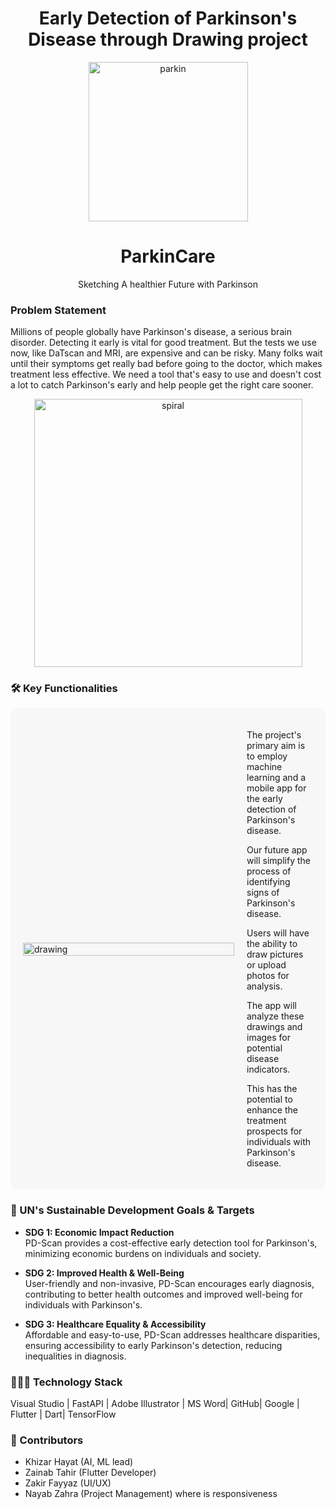 <h1 align="center">Early Detection of Parkinson's Disease through Drawing project</h1>
<p align="center">
  <img width="255" alt="parkin" src="https://github.com/GDSC-cuiatd/team_khizar/assets/144155704/81649775-633a-4935-b6a4-bb7c17e4040c">
</p>

<h1 align="center">ParkinCare</h1>

<p align="center">
Sketching A healthier Future with Parkinson
</p>

### Problem Statement

Millions of people globally have Parkinson's disease, a serious brain disorder. Detecting it early is vital for good treatment. But the tests we use now, like DaTscan and MRI, are expensive and can be risky. Many folks wait until their symptoms get really bad before going to the doctor, which makes treatment less effective. We need a tool that's easy to use and doesn't cost a lot to catch Parkinson's early and help people get the right care sooner.

<p align="center">
  <img width="429" alt="spiral" src="https://github.com/GDSC-cuiatd/team_khizar/assets/144155704/bab01ed6-36c1-4724-a609-04945e0844ac">
</p>

### 🛠️ Key Functionalities

<div class="key-functionalities-container">
  <div class="content">
    <img width="338" alt="drawing" src="https://github.com/GDSC-cuiatd/team_khizar/assets/144155704/ea1a1fc1-37cf-4c3b-9689-eef094ae1352">
    <div class="text">
      <p>The project's primary aim is to employ machine learning and a mobile app for the early detection of Parkinson's disease.</p>
      <p>Our future app will simplify the process of identifying signs of Parkinson's disease.</p>
      <p>Users will have the ability to draw pictures or upload photos for analysis.</p>
      <p>The app will analyze these drawings and images for potential disease indicators.</p>
      <p>This has the potential to enhance the treatment prospects for individuals with Parkinson's disease.</p>
    </div>
  </div>
</div>

<style>
.key-functionalities-container {
  background-color: #f7f7f7;
  padding: 20px;
  border-radius: 10px;
}

.content {
  display: flex;
  flex-direction: column;
}

.content img {
  width: 100%;
  max-width: 338px;
  margin-bottom: 20px;
}

.text {
  flex: 1;
}

@media (min-width: 768px) {
  .content {
    flex-direction: row;
    align-items: center;
  }

  .content img {
    margin-right: 20px;
    margin-bottom: 0;
  }
}
</style>


### 🎯 UN's Sustainable Development Goals & Targets

- **SDG 1: Economic Impact Reduction**  
PD-Scan provides a cost-effective early detection tool for Parkinson's, minimizing economic burdens on individuals and society.

- **SDG 2: Improved Health & Well-Being**  
User-friendly and non-invasive, PD-Scan encourages early diagnosis, contributing to better health outcomes and improved well-being for individuals with Parkinson's.

- **SDG 3: Healthcare Equality & Accessibility**  
Affordable and easy-to-use, PD-Scan addresses healthcare disparities, ensuring accessibility to early Parkinson's detection, reducing inequalities in diagnosis.

### 👨🏻‍💻 Technology Stack

Visual Studio | FastAPI | Adobe Illustrator | MS Word| GitHub| Google | Flutter | Dart| TensorFlow

### 👥 Contributors

- Khizar Hayat (AI, ML lead)
- Zainab Tahir (Flutter Developer)
- Zakir Fayyaz (UI/UX)
- Nayab Zahra (Project Management)
 where is responsiveness
